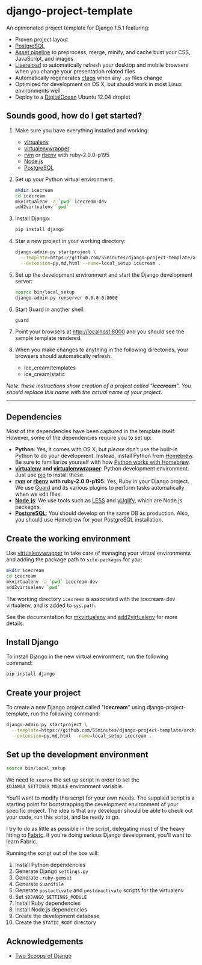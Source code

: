 # django-project-template

An opinionated project template for Django 1.5.1 featuring:

* Proven project layout
* [PostgreSQL][]
* [Asset pipeline][django-pipeline] to preprocess, merge, minify, and cache
  bust your CSS, JavaScript, and images
* [Livereload][] to automatically refresh your desktop and mobile browsers when
  you change your presentation related files
* Automatically regenerates [ctags][] when any `.py` files change
* Optimized for development on OS X, but should work in most Linux environments
  well
* Deploy to a [DigitalOcean][] Ubuntu 12.04 droplet

## Sounds good, how do I get started?

1.  Make sure you have everything installed and working:
    * [virtualenv][]
    * [virtualenvwrapper][]
    * [rvm][] or [rbenv][] with ruby-2.0.0-p195
    * [Node.js][]
    * [PostgreSQL][]
2.  Set up your Python virtual environment:

    ```bash
    mkdir icecream
    cd icecream
    mkvirtualenv -a `pwd` icecream-dev
    add2virtualenv `pwd`
    ```

3.  Install Django:

    ```bash
    pip install django
    ```

4.  Star a new project in your working directory:

    ```bash
    django-admin.py startproject \
      --template=https://github.com/55minutes/django-project-template/archive/master.zip \
      --extension=py,md,html --name=local_setup icecream .
    ```

5.  Set up the development environment and start the Django development server:

    ```bash
    source bin/local_setup
    django-admin.py runserver 0.0.0.0:8000
    ```

6.  Start Guard in another shell:

    ```bash
    guard
    ```

7.  Point your browsers at <http://localhost:8000> and you should see the
    sample template rendered.
8.  When you make changes to anything in the following directories, your
    browsers should automatically refresh:
    * ice_cream/templates
    * ice_cream/static

*Note: these instructions show creation of a project called "**icecream**".
You should replace this name with the actual name of your project.*

---

## Dependencies

Most of the dependencies have been captured in the template itself. However,
some of the dependencies require you to set up:

* **Python**: Yes, it comes with OS X, but *please* don't use the built-in
  Python to do your development. Instead, install Python from [Homebrew][]. Be
  sure to familiarize yourself with how [Python works with
  Homebrew][homebrew-python].
* **[virtualenv][] and [virtualenvwrapper][]**: Python development environment.
  Just use [pip][] to install these.
* **[rvm][] or [rbenv][] with ruby-2.0.0-p195**: Yes, Ruby in your Django
  project. We use [Guard][] and its various plugins to perform tasks
  automatically when we edit files.
* **[Node.js][]**: We use tools such as [LESS][] and [yUglify][], which are
  Node.js packages.
* **[PostgreSQL][]**: You should develop on the same DB as production. Also,
  you should use Homebrew for your PostgreSQL installation.

## Create the working environment

Use [virtualenvwrapper][] to take care of managing your virtual environments
and adding the package path to `site-packages` for you:

```bash
mkdir icecream
cd icecream
mkvirtualenv -a `pwd` icecream-dev
add2virtualenv `pwd`
```

The working directory `icecream` is associated with the icecream-dev
virtualenv, and is added to `sys.path`.

See the documentation for [mkvirtualenv][] and [add2virtualenv][] for more
details.

## Install Django

To install Django in the new virtual environment, run the following command:

```bash
pip install django
```

## Create your project

To create a new Django project called "**icecream**" using
django-project-template, run the following command:

```bash
django-admin.py startproject \
  --template=https://github.com/55minutes/django-project-template/archive/master.zip \
  --extension=py,md,html --name=local_setup icecream .
```

## Set up the development environment

```bash
source bin/local_setup
```

We need to `source` the set up script in order to set the
`$DJANGO_SETTINGS_MODULE` environment variable.

You'll want to modify this script for your own needs. The supplied script is a
starting point for bootstrapping the development environment of your specific
project. The idea is that any developer should be able to check out your code,
run this script, and be ready to go.

I try to do as little as possible in the script, delegating most of the heavy
lifting to [Fabric][]. If you're doing serious Django development, you'll want
to learn Fabric.

Running the script out of the box will:

1.  Install Python dependencies
2.  Generate Django `settings.py`
3.  Generate `.ruby-gemset`
4.  Generate `Guardfile`
5.  Generate `postactivate` and `postdeactivate` scripts for the virtualenv
6.  Set `$DJANGO_SETTINGS_MODULE`
7.  Install Ruby dependencies
8.  Install Node.js dependencies
9.  Create the development database
10. Create the `STATIC_ROOT` directory

## Acknowledgements

* [Two Scoops of Django](https://django.2scoops.org)

[DigitalOcean]: https://www.digitalocean.com
[Guard]: https://github.com/guard/guard
[Homebrew]: http://mxcl.github.io/homebrew/
[PostgreSQL]: http://www.postgresql.org
[Vagrant]: http://www.vagrantup.com
[add2virtualenv]: http://virtualenvwrapper.readthedocs.org/en/latest/command_ref.html#add2virtualenv
[ctags]: http://ctags.sourceforge.net
[django-pipeline]: https://pypi.python.org/pypi/django-pipeline/
[fabric]: http://fabfile.org
[homebrew-python]: https://github.com/mxcl/homebrew/wiki/Homebrew-and-Python
[livereload]: https://github.com/guard/guard-livereload
[mkvirtualenv]: http://virtualenvwrapper.readthedocs.org/en/latest/command_ref.html#mkvirtualenv
[node.js]: http://nodejs.org
[pip]: https://pypi.python.org/pypi/pip
[rbenv]: https://github.com/sstephenson/rbenv
[rvm]: https://rvm.io
[virtualenv]: http://www.virtualenv.org
[virtualenvwrapper]: https://bitbucket.org/dhellmann/virtualenvwrapper/
[less]: http://lesscss.org
[yuglify]: https://github.com/yui/yuglify#readme
